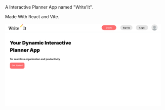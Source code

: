 A Interactive Planner App named "Write'It". 

Made With React and Vite.

![](https://raw.githubusercontent.com/AmarBajraktarevic/portfolio/main/proj2.png)
